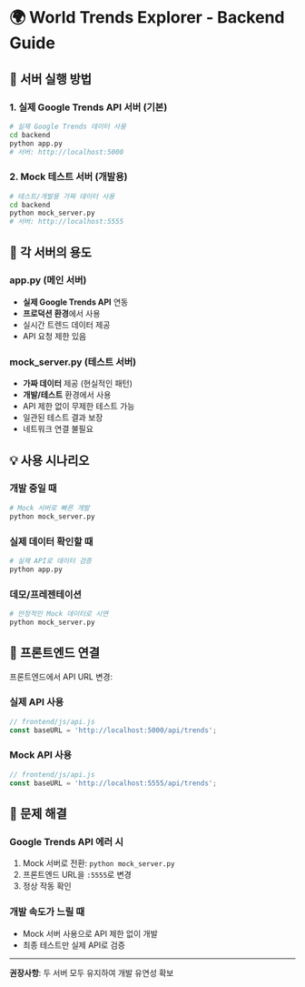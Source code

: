 # 🌍 World Trends Explorer - Backend Guide

## 🚀 서버 실행 방법

### 1. 실제 Google Trends API 서버 (기본)
```bash
# 실제 Google Trends 데이터 사용
cd backend
python app.py
# 서버: http://localhost:5000
```

### 2. Mock 테스트 서버 (개발용)
```bash
# 테스트/개발용 가짜 데이터 사용
cd backend  
python mock_server.py
# 서버: http://localhost:5555
```

## 🔧 각 서버의 용도

### app.py (메인 서버)
- **실제 Google Trends API** 연동
- **프로덕션 환경**에서 사용
- 실시간 트렌드 데이터 제공
- API 요청 제한 있음

### mock_server.py (테스트 서버)  
- **가짜 데이터** 제공 (현실적인 패턴)
- **개발/테스트** 환경에서 사용
- API 제한 없이 무제한 테스트 가능
- 일관된 테스트 결과 보장
- 네트워크 연결 불필요

## 💡 사용 시나리오

### 개발 중일 때
```bash
# Mock 서버로 빠른 개발
python mock_server.py
```

### 실제 데이터 확인할 때
```bash
# 실제 API로 데이터 검증
python app.py
```

### 데모/프레젠테이션
```bash
# 안정적인 Mock 데이터로 시연
python mock_server.py
```

## 🔄 프론트엔드 연결

프론트엔드에서 API URL 변경:

### 실제 API 사용
```javascript
// frontend/js/api.js
const baseURL = 'http://localhost:5000/api/trends';
```

### Mock API 사용  
```javascript
// frontend/js/api.js
const baseURL = 'http://localhost:5555/api/trends';
```

## 🐛 문제 해결

### Google Trends API 에러 시
1. Mock 서버로 전환: `python mock_server.py`
2. 프론트엔드 URL을 `:5555`로 변경
3. 정상 작동 확인

### 개발 속도가 느릴 때
- Mock 서버 사용으로 API 제한 없이 개발
- 최종 테스트만 실제 API로 검증

---
**권장사항**: 두 서버 모두 유지하여 개발 유연성 확보